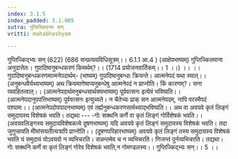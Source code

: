 ```yaml
---
index: 3.1.5
index_padded: 3.1.005
sutra: गुप्तिज्किद्भ्यः सन्
vritti: mahabhashyam

---
```

 गुप्तिज्किद्भ्यः सन् (622) (686 सन्प्रत्ययविधिसूत्रम्।। 6.1.1 आ.4 ) (आक्षेपभाष्यम्) गुप्तिज्कितमाना अनुदात्तेतः। गुपादिष्वनुबन्धकरणं किमर्थम्?।। (1714 प्रयोजनवार्तिकम्।। 1 ।।) ।। ।। गुपादिष्वनुबन्धकरणमात्मनेपदार्थम्- (भाष्यम्) गुपादिष्वनुबन्धाः क्रियन्ते। आत्मनेपदं यथा स्यात्।। (अनुबन्धवैर्यथ्यभाष्यम्) अथ क्रियमाणेष्वप्यनुबन्धेषु आत्मनेपदं न प्राप्नोति। किं कारणम्?। सना व्यवहितत्वात्।। (आत्मनेपदार्थमनुबन्धसार्थक्यभाष्यम्) पूर्ववत्सनः इत्येवं भविष्यति।। (आत्मनेपदानुपपत्तिभाष्यम्) पूर्ववत्सनः इत्युच्यते। न चैतेभ्यः प्राक् सन आत्मनेपदम्, नापि परस्मैपदं पश्यामः।। (आत्मनेपदोपपादनभाष्यम्) एवं तर्ह्यनुबन्धकरणसार्मथ्याद्भविष्यति।। अथ वा अवयवे कृतं लिङ्गं समुदायस्य विशेषकं भवति। तद्यथा --- -गोः सक्थनि कर्णे वा कृतं लिङ्गं गोर्विशेषकं भवति।। (अवयवलिङ्गस्य समुदायविशेषकत्वे दूषणभाष्यम्) यदि अवयवे कृतं लिङ्गं समुदायस्य विशेषकं भवति। तदा जुगुप्सयति मीमांसयतीत्यत्रापि प्राप्नोति।। (दूषणपरिहारभाष्यम्) अवयवे कृतं लिङ्गं तस्य समुदायस्य विशेषकं भवति यं समुदायं योऽवयवो न व्यभिचरति। सन्नन्तमेव च न व्यभिचरति। णिजन्तं पुर्नव्यभिचरति। तद्यथा। गोः सक्थनि कर्णे वा कृतं लिङ्गं गोरेव विशेषकं भवति,न गोमण्डलस्य।। गुप्तिज्किद्भ्यः सन्।। 5 ।। 